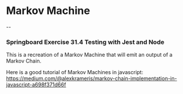 # Markov Machine
--

### Springboard Exercise 31.4 Testing with Jest and Node

This is a recreation of a Markov Machine that will emit an output of a Markov Chain.

Here is a good tutorial of Markov Machines in javascript: https://medium.com/@alexkrameris/markov-chain-implementation-in-javascript-a698f371d66f